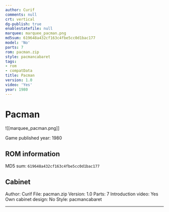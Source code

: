 ```yaml
---
author: Curif
comments: null
crt: vertical
dg-publish: true
enablestatefile: null
marquee: marquee_pacman.png
md5sum: 619648a432cf163c4fbe5cc0d1bac177
model: 'No'
parts: 7
rom: pacman.zip
style: pacmancabaret
tags:
- rom
- compatData
title: Pacman
version: 1.0
video: 'Yes'
year: 1980
---
```


# Pacman

![[marquee_pacman.png]]

Game published year: 1980

## ROM information

MD5 sum: `619648a432cf163c4fbe5cc0d1bac177` 

## Cabinet

Author: Curif
File: pacman.zip
Version: 1.0
Parts: 7
Introduction video: Yes
Own cabinet design: No
Style: pacmancabaret

---
